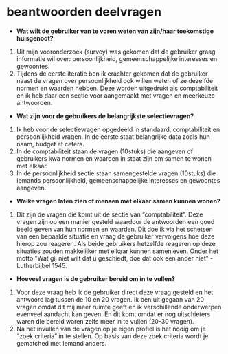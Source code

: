 # beantwoorden deelvragen

* **Wat wilt de gebruiker van te voren weten van zijn/haar toekomstige huisgenoot?**

1. Uit mijn vooronderzoek \(survey\) was gekomen dat de gebruiker graag informatie wil over: persoonlijkheid, gemeenschappelijke interesses en gewoontes. 
2. Tijdens de eerste iteratie ben ik erachter gekomen dat de gebruiker naast de vragen over persoonlijkheid ook willen weten of ze dezelfde normen en waarden hebben. Deze worden uitgedrukt als comptabiliteit en ik heb daar een sectie voor aangemaakt met vragen en meerkeuze antwoorden. 

* **Wat zijn voor de gebruikers de belangrijkste selectievragen?**

1. Ik heb voor de selectievragen opgedeeld in standaard, comptabiliteit en persoonlijkheid vragen. In de eerste staat belangrijke data zoals hun naam, budget et cetera. 
2. In de comptabiliteit staan de vragen \(10stuks\) die aangeven of gebruikers kwa normen en waarden in staat zijn om samen te wonen met elkaar. 
3. In de persoonlijkheid sectie staan samengestelde vragen \(10stuks\) die iemands persoonlijkheid, gemeenschappelijke interesses en gewoontes aangeven. 

* **Welke vragen laten zien of mensen met elkaar samen kunnen wonen?**

1. Dit zijn de vragen die komt uit de sectie van “comptabiliteit”. Deze vragen zijn op een manier gesteld waardoor de antwoorden een goed beeld geven van hun normen en waarden. Dit doe ik via het schetsen van een bepaalde situatie en vraag de gebruiker vervolgens hoe deze hierop zou reageren. Als beide gebruikers hetzelfde reageren op deze situaties zouden makkelijker met elkaar kunnen samenleven. Onder het motto "Wat gij niet wilt dat u geschiedt, doe dat ook een ander niet” -Lutherbijbel 1545. 

* **Hoeveel vragen is de gebruiker bereid om in te vullen?**

1. Voor deze vraag heb ik de gebruiker direct deze vraag gesteld en het antwoord lag tussen de 10 en 20 vragen. Ik ben uit gegaan van 20 vragen omdat dit mij meer ruimte geeft en ik verschillende onderwerpen evenveel aandacht kan geven. En dit komt omdat er nog uitschieters waren die bereid waren zelfs meer in te vullen \(20-30 vragen\). 
2. Na het invullen van de vragen op je eigen profiel is het nodig om je “zoek criteria” in te stellen. Op basis van deze zoek criteria wordt je gematched met iemand anders. 

